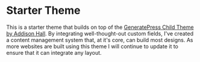 # Starter Theme

This is a starter theme that builds on top of the [GeneratePress Child Theme by Addison Hall](https://github.com/addisonhall/generatepress-child "GitHub Link"). By integrating well-thought-out custom fields, I've created a content management system that, at it's core, can build most designs. As more websites are built using this theme I will continue to update it to ensure that it can integrate any layout.